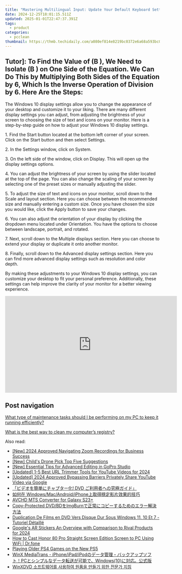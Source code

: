 ```yaml
---
title: "Mastering Multilingual Input: Update Your Default Keyboard Setting in Windows 10 with Help From YL Software Experts"
date: 2024-12-25T18:01:15.511Z
updated: 2025-01-01T22:47:37.391Z
tags:
  - product
categories:
  - pcclean
thumbnail: https://thmb.techidaily.com/a080ef814e8219bc0372e6a68a593bc00b4cb1212abb381c555dc4e79829ce23.jpg
---
```


## Tutor]: To Find the Value of \(B \), We Need to Isolate \(B \) on One Side of the Equation. We Can Do This by Multiplying Both Sides of the Equation by 6, Which Is the Inverse Operation of Division by 6. Here Are the Steps:

The Windows 10 display settings allow you to change the appearance of your desktop and customize it to your liking. There are many different display settings you can adjust, from adjusting the brightness of your screen to choosing the size of text and icons on your monitor. Here is a step-by-step guide on how to adjust your Windows 10 display settings. 

1\. Find the Start button located at the bottom left corner of your screen. Click on the Start button and then select Settings.

2\. In the Settings window, click on System.

3\. On the left side of the window, click on Display. This will open up the display settings options. 

4\. You can adjust the brightness of your screen by using the slider located at the top of the page. You can also change the scaling of your screen by selecting one of the preset sizes or manually adjusting the slider.

5\. To adjust the size of text and icons on your monitor, scroll down to the Scale and layout section. Here you can choose between the recommended size and manually entering a custom size. Once you have chosen the size you would like, click the Apply button to save your changes.

6\. You can also adjust the orientation of your display by clicking the dropdown menu located under Orientation. You have the options to choose between landscape, portrait, and rotated.

7\. Next, scroll down to the Multiple displays section. Here you can choose to extend your display or duplicate it onto another monitor.

8\. Finally, scroll down to the Advanced display settings section. Here you can find more advanced display settings such as resolution and color depth. 

By making these adjustments to your Windows 10 display settings, you can customize your desktop to fit your personal preference. Additionally, these settings can help improve the clarity of your monitor for a better viewing experience.

<!-- affiliate ads begin -->
<iframe width="560" height="315" src="https://www.youtube.com/embed/DCARjc5g5VI?si=9OfovbKBrpoJeXTY" title="YouTube video player" frameborder="0" allow="accelerometer; autoplay; clipboard-write; encrypted-media; gyroscope; picture-in-picture; web-share" referrerpolicy="strict-origin-when-cross-origin" allowfullscreen></iframe>
<!-- affiliate ads end -->

## Post navigation

[What type of maintenance tasks should I be performing on my PC to keep it running efficiently?](https://tools.techidaily.com/pcclean/products/)

[What is the best way to clean my computer’s registry?](https://tools.techidaily.com/pcclean/products/)

<ins class="adsbygoogle"
     style="display:block"
     data-ad-format="autorelaxed"
     data-ad-client="ca-pub-7571918770474297"
     data-ad-slot="1223367746"></ins>

<ins class="adsbygoogle"
     style="display:block"
     data-ad-client="ca-pub-7571918770474297"
     data-ad-slot="8358498916"
     data-ad-format="auto"
     data-full-width-responsive="true"></ins>

<span class="atpl-alsoreadstyle">Also read:</span>
<div><ul>
<li><a href="https://screen-recording.techidaily.com/new-2024-approved-navigating-zoom-recordings-for-business-success/"><u>[New] 2024 Approved Navigating Zoom Recordings for Business Success</u></a></li>
<li><a href="https://extra-resources.techidaily.com/new-childs-drone-pick-top-five-suggestions/"><u>[New] Child's Drone Pick Top Five Suggestions</u></a></li>
<li><a href="https://fox-glue.techidaily.com/new-essential-tips-for-advanced-editing-in-gopro-studio/"><u>[New] Essential Tips for Advanced Editing in GoPro Studio</u></a></li>
<li><a href="https://facebook-video-footage.techidaily.com/updated-1-5-best-url-trimmer-tools-for-youtube-videos-for-2024/"><u>[Updated] 1-5 Best URL Trimmer Tools for YouTube Videos for 2024</u></a></li>
<li><a href="https://facebook-record-videos.techidaily.com/updated-2024-approved-bypassing-barriers-privately-share-youtube-video-via-google/"><u>[Updated] 2024 Approved Bypassing Barriers Privately Share YouTube Video via Google</u></a></li>
<li><a href="https://discover-alternatives.techidaily.com/1725286954141-dvd/"><u>「ビデオを簡単にチャプター化! DVD ご利用者への究極ガイド」</u></a></li>
<li><a href="https://discover-alternatives.techidaily.com/1725290604671-windowsmacandroidiphone/"><u>如何在 Windows/Mac/Android/iPhone上取得穩定影片效果的技巧</u></a></li>
<li><a href="https://phone-solutions.techidaily.com/avchd-mts-converter-for-galaxy-s23plus-by-aiseesoft-video-converter-play-mts-on-android/"><u>AVCHD MTS Converter for Galaxy S23+</u></a></li>
<li><a href="https://discover-alternatives.techidaily.com/copy-protected-dvdbdimgburn/"><u>Copy-Protected DVD/BDをImgBurnで正常にコピーするためのエラー解決方法</u></a></li>
<li><a href="https://discover-alternatives.techidaily.com/duplication-de-films-en-dvd-vers-disque-dur-sous-windows-11-10-et-7-tutoriel-detaille/"><u>Duplication De Films en DVD Vers Disque Dur Sous Windows 11, 10 Et 7 - Tutoriel Détaillé</u></a></li>
<li><a href="https://some-knowledge.techidaily.com/googles-ar-stickers-an-overview-with-comparison-to-rival-products-for-2024/"><u>Google's AR Stickers An Overview with Comparison to Rival Products for 2024</u></a></li>
<li><a href="https://screen-mirror.techidaily.com/how-to-cast-honor-80-pro-straight-screen-edition-screen-to-pc-using-wifi-drfone-by-drfone-android/"><u>How to Cast Honor 80 Pro Straight Screen Edition Screen to PC Using WiFi | Dr.fone</u></a></li>
<li><a href="https://games-able.techidaily.com/playing-older-ps4-games-on-the-new-ps5/"><u>Playing Older PS4 Games on the New PS5</u></a></li>
<li><a href="https://discover-alternatives.techidaily.com/winx-mediatrans-iphoneipadipodpcwindows10/"><u>WinX MediaTrans - iPhone/iPad/iPodのデータ管理・バックアップソフト！PCとシンプルなデータ転送が可能で、Windows(10)に対応。公式版</u></a></li>
<li><a href="https://discover-alternatives.techidaily.com/1725288823886-winxdvd/"><u>WinXDVD 소프트웨어를 사용하여 원품을 만들기 위한 전문가 지침</u></a></li>
</ul></div>

